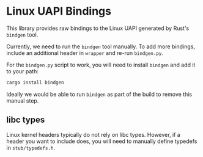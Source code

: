 # Linux UAPI Bindings

This library provides raw bindings to the Linux UAPI generated by Rust's
`bindgen` tool.

Currently, we need to run the `bindgen` tool manually. To add more bindings,
include an additional header in `wrapper` and re-run `bindgen.py`.

For the `bindgen.py` script to work, you will need to install `bindgen` and
add it to your path:

```sh
cargo install bindgen
```

Ideally we would be able to run `bindgen` as part of the build to remove this
manual step.

## libc types

Linux kernel headers typically do not rely on libc types. However, if a header
you want to include does, you will need to manually define typedefs in
`stub/typedefs.h`.
